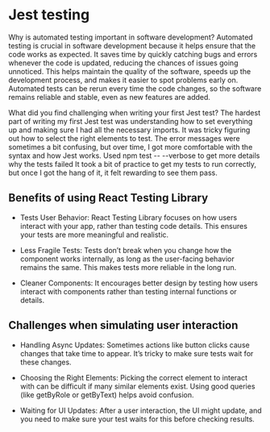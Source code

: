 # Jest testing

Why is automated testing important in software development?
Automated testing is crucial in software development because it helps ensure that the code works as expected. It saves time by quickly catching bugs and errors whenever the code is updated, reducing the chances of issues going unnoticed. This helps maintain the quality of the software, speeds up the development process, and makes it easier to spot problems early on. Automated tests can be rerun every time the code changes, so the software remains reliable and stable, even as new features are added.

What did you find challenging when writing your first Jest test?
The hardest part of writing my first Jest test was understanding how to set everything up and making sure I had all the necessary imports. It was tricky figuring out how to select the right elements to test. The error messages were sometimes a bit confusing, but over time, I got more comfortable with the syntax and how Jest works. Used  npm test -- --verbose to get more details why the tests failed
It took a bit of practice to get my tests to run correctly, but once I got the hang of it, it felt rewarding to see them pass.

## Benefits of using React Testing Library

- Tests User Behavior: React Testing Library focuses on how users interact with your app, rather than testing code details. This ensures your tests are more meaningful and realistic.

- Less Fragile Tests: Tests don’t break when you change how the component works internally, as long as the user-facing behavior remains the same. This makes tests more reliable in the long run.

- Cleaner Components: It encourages better design by testing how users interact with components rather than testing internal functions or details.

## Challenges when simulating user interaction

- Handling Async Updates: Sometimes actions like button clicks cause changes that take time to appear. It’s tricky to make sure tests wait for these changes.

- Choosing the Right Elements: Picking the correct element to interact with can be difficult if many similar elements exist. Using good queries (like getByRole or getByText) helps avoid confusion.

- Waiting for UI Updates: After a user interaction, the UI might update, and you need to make sure your test waits for this before checking results.
